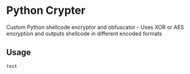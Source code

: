 # Python Crypter
Custom Python shellcode encryptor and obfuscator - Uses XOR or AES encryption and outputs shellcode in different encoded formats

## Usage
```
test
```
